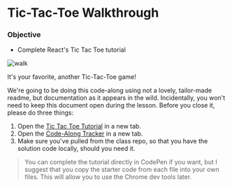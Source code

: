 # Tic-Tac-Toe Walkthrough

### Objective

- Complete React's Tic Tac Toe tutorial

![walk](https://media.giphy.com/media/xTiTnKo4pB4HHSO8Uw/giphy.gif)

It's your favorite, another Tic-Tac-Toe game!

We're going to be doing this code-along using not a lovely, tailor-made readme, but documentation as it appears in the wild. Incidentally, you won't need to keep this document open during the lesson. Before you close it, please do three things:

1. Open the [Tic Tac Toe Tutorial](https://facebook.github.io/react/tutorial/tutorial.html) in a new tab.
2. Open the [Code-Along Tracker]() in a new tab.
3. Make sure you've pulled from the class repo, so that you have the solution code locally, should you need it.

> You can complete the tutorial directly in CodePen if you want, but I suggest that you copy the starter code from each file into your own files. This will allow you to use the Chrome dev tools later.

